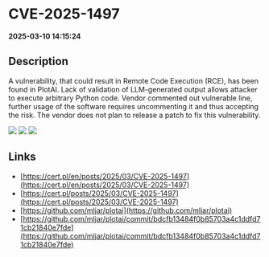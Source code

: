 # CVE-2025-1497

**2025-03-10 14:15:24**

## Description
A vulnerability, that could result in Remote Code Execution (RCE), has been found in PlotAI. Lack of validation of LLM-generated output allows attacker to execute arbitrary Python code.
Vendor commented out vulnerable line, further usage of the software requires uncommenting it and thus accepting the risk. The vendor does not plan to release a patch to fix this vulnerability.

![](https://img.shields.io/static/v1?label=Score&message=9.3&color=red)
![](https://img.shields.io/static/v1?label=Severity&message=CRITICAL&color=red)
![](https://img.shields.io/static/v1?label=CWE&message=RCE&color=green)

## Links
- [https://cert.pl/en/posts/2025/03/CVE-2025-1497](https://cert.pl/en/posts/2025/03/CVE-2025-1497)
- [https://cert.pl/posts/2025/03/CVE-2025-1497](https://cert.pl/posts/2025/03/CVE-2025-1497)
- [https://github.com/mljar/plotai](https://github.com/mljar/plotai)
- [https://github.com/mljar/plotai/commit/bdcfb13484f0b85703a4c1ddfd71cb21840e7fde](https://github.com/mljar/plotai/commit/bdcfb13484f0b85703a4c1ddfd71cb21840e7fde)
